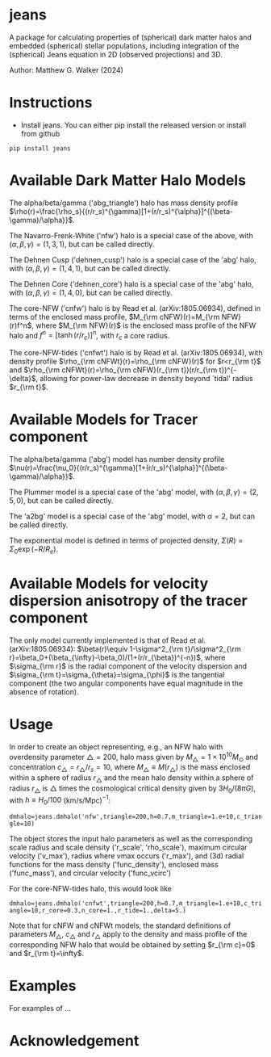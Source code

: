 # jeans

A package for calculating properties of (spherical) dark matter halos and embedded (spherical) stellar populations, including integration of the (spherical) Jeans equation in 2D (observed projections) and 3D.

Author: Matthew G. Walker (2024) 

# Instructions 

* Install jeans. You can either pip install the released version or install from github

```
pip install jeans
```
# Available Dark Matter Halo Models

The alpha/beta/gamma ('abg_triangle') halo has mass density profile $\rho(r)=\frac{\rho_s}{(r/r_s)^{\gamma}[1+(r/r_s)^{\alpha}]^{(\beta-\gamma)/\alpha}}$.

The Navarro-Frenk-White ('nfw') halo is a special case of the above, with $(\alpha,\beta,\gamma)=(1,3,1)$, but can be called directly. 

The Dehnen Cusp ('dehnen_cusp') halo is a special case of the 'abg' halo, with $(\alpha,\beta,\gamma)=(1,4,1)$, but can be called directly.

The Dehnen Core ('dehnen_core') halo is a special case of the 'abg' halo, with $(\alpha,\beta,\gamma)=(1,4,0)$, but can be called directly. 

The core-NFW ('cnfw') halo is by Read et al. (arXiv:1805.06934), defined in terms of the enclosed mass profile, $M_{\rm cNFW}(r)=M_{\rm NFW}(r)f^n$, where $M_{\rm NFW}(r)$ is the enclosed mass profile of the NFW halo and $f^n=[\tanh(r/r_c)]^n$, with $r_c$ a core radius.

The core-NFW-tides ('cnfwt') halo is by Read et al. (arXiv:1805.06934), with density profile $\rho_{\rm cNFWt}(r)=\rho_{\rm cNFW}(r)$ for $r<r_{\rm t}$ and $\rho_{\rm cNFWt}(r)=\rho_{\rm cNFW}(r_{\rm t})(r/r_{\rm t})^{-\delta}$, allowing for power-law decrease in density beyond `tidal' radius $r_{\rm t}$.


# Available Models for Tracer component

The alpha/beta/gamma ('abg') model has number density profile $\nu(r)=\frac{\nu_0}{(r/r_s)^{\gamma}[1+(r/r_s)^{\alpha}]^{(\beta-\gamma)/\alpha}}$.

The Plummer model is a special case of the 'abg' model, with $(\alpha,\beta,\gamma)=(2,5,0)$, but can be called directly.

The 'a2bg' model is a special case of the 'abg' model, with $\alpha=2$, but can be called directly.

The exponential model is defined in terms of projected density, $\Sigma(R)=\Sigma_0\exp(-R/R_e)$.

# Available Models for velocity dispersion anisotropy of the tracer component

The only model currently implemented is that of Read et al. (arXiv:1805.06934): $\beta(r)\equiv 1-\sigma^2_{\rm t}/\sigma^2_{\rm r}=\beta_0+(\beta_{\infty}-\beta_0)/(1+(r/r_{\beta})^{-n})$, where $\sigma_{\rm r}$ is the radial component of the velocity dispersion and $\sigma_{\rm t}=\sigma_{\theta}=\sigma_{\phi}$ is the tangential component (the two angular components have equal magnitude in the absence of rotation).  


# Usage

In order to create an object representing, e.g., an NFW halo with overdensity parameter $\triangle=200$, halo mass given by $M_{\triangle}=1\times 10^{10}M_{\odot}$ and concentration $c_{\triangle}=r_{\triangle}/r_s=10$, where $M_{\triangle}\equiv M(r_{\triangle})$ is the mass enclosed within a sphere of radius $r_{\triangle}$ and the mean halo density within a sphere of radius $r_{\triangle}$ is $\triangle$ times the cosmological critical density given by $3H_0/(8\pi G)$, with $h\equiv H_0/100$ (km/s/Mpc)$^{-1}$:

```dmhalo=jeans.dmhalo('nfw',triangle=200,h=0.7,m_triangle=1.e+10,c_triangle=10)```

The object stores the input halo parameters as well as the corresponding scale radius and scale density ('r_scale', 'rho_scale'), maximum circular velocity ('v_max'), radius where vmax occurs ('r_max'), and (3d) radial functions for the mass density ('func_density'), enclosed mass ('func_mass'), and circular velocity ('func_vcirc')

For the core-NFW-tides halo, this would look like

```dmhalo=jeans.dmhalo('cnfwt',triangle=200,h=0.7,m_triangle=1.e+10,c_triangle=10,r_core=0.3,n_core=1.,r_tide=1.,delta=5.)```

Note that for cNFW and cNFWt models, the standard definitions of parameters $M_{\triangle}$, $c_{\triangle}$ and $r_{\triangle}$ apply to the density and mass profile of the corresponding NFW halo that would be obtained by setting $r_{\rm c}=0$ and $r_{\rm t}=\infty$.

# Examples 

For examples of ...

# Acknowledgement

